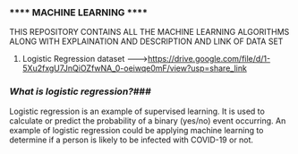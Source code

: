 ### **** MACHINE LEARNING  **** ###
THIS REPOSITORY CONTAINS ALL THE MACHINE LEARNING ALGORITHMS ALONG WITH EXPLAINATION AND DESCRIPTION AND LINK OF DATA SET

1. Logistic Regression dataset --->https://drive.google.com/file/d/1-5Xu2fxgU7JnQiOZfwNA_0-oeiwqe0mF/view?usp=share_link

### ***What is logistic regression?***###
Logistic regression is an example of supervised learning. It is used to calculate or predict the probability of a binary (yes/no) event occurring. An example of logistic regression could be applying machine learning to determine if a person is likely to be infected with COVID-19 or not.
